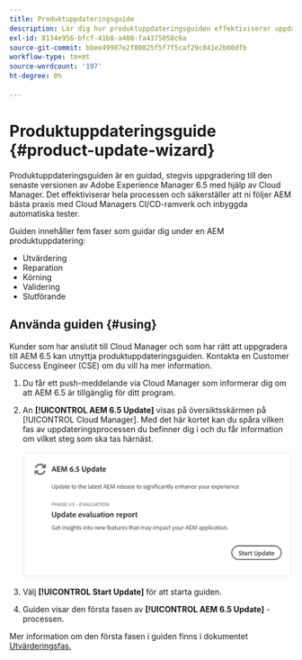 ```yaml
---
title: Produktuppdateringsguide
description: Lär dig hur produktuppdateringsguiden effektiviserar uppdateringsprocessen från början till slut AEM Cloud Manager.
exl-id: 8134e956-bfcf-41b8-a408-fa4375058c6a
source-git-commit: bbee49987e2f80825f5f7f5caf29c841e2b00dfb
workflow-type: tm+mt
source-wordcount: '197'
ht-degree: 0%

---
```



# Produktuppdateringsguide {#product-update-wizard}

Produktuppdateringsguiden är en guidad, stegvis uppgradering till den senaste versionen av Adobe Experience Manager 6.5 med hjälp av Cloud Manager. Det effektiviserar hela processen och säkerställer att ni följer AEM bästa praxis med Cloud Managers CI/CD-ramverk och inbyggda automatiska tester.

Guiden innehåller fem faser som guidar dig under en AEM produktuppdatering:

* Utvärdering
* Reparation
* Körning 
* Validering
* Slutförande

## Använda guiden {#using}

Kunder som har anslutit till Cloud Manager och som har rätt att uppgradera till AEM 6.5 kan utnyttja produktuppdateringsguiden. Kontakta en Customer Success Engineer (CSE) om du vill ha mer information.

1. Du får ett push-meddelande via Cloud Manager som informerar dig om att AEM 6.5 är tillgänglig för ditt program.

1. An **[!UICONTROL AEM 6.5 Update]** visas på översiktsskärmen på [!UICONTROL Cloud Manager]. Med det här kortet kan du spåra vilken fas av uppdateringsprocessen du befinner dig i och du får information om vilket steg som ska tas härnäst.

   ![Uppdatera guidekort](/help/assets/Start-Update.png)

1. Välj **[!UICONTROL Start Update]** för att starta guiden.

1. Guiden visar den första fasen av **[!UICONTROL AEM 6.5 Update]** -processen.

Mer information om den första fasen i guiden finns i dokumentet [Utvärderingsfas.](/help/product-update-wizard/evaluation.md)

